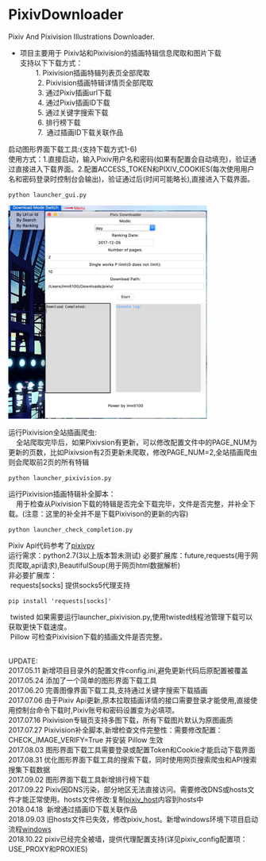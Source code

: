 # PixivDownloader
Pixiv And Pixivision Illustrations Downloader.<br>
 
* 项目主要用于 Pixiv站和Pixivision的插画特辑信息爬取和图片下载<br>
      	支持以下下载方式：<br>
          1.  Pixivision插画特辑列表页全部爬取<br>
          2.  Pixivision插画特辑详情页全部爬取<br>
          3.  通过Pixiv插画url下载<br>
          4.  通过Pixiv插画ID下载<br>
          5.  通过关键字搜索下载<br>
           6.  排行榜下载<br>
          7.  通过插画ID下载关联作品<br>

启动图形界面下载工具:(支持下载方式1-6)<br>
使用方式：1.直接启动，输入Pixiv用户名和密码(如果有配置会自动填充)，验证通过直接进入下载界面。2.配置ACCESS_TOKEN和PIXIV_COOKIES(每次使用用户名和密码登录时控制台会输出)，验证通过后(时间可能略长),直接进入下载界面。
~~~
python launcher_gui.py
~~~
<img src="readmeFile/gui.png" alt="GUI" width="400" height="430"/>

运行Pixivision全站插画爬虫:<br>
&nbsp;&nbsp;&nbsp;&nbsp;全站爬取完毕后，如果Pixivsion有更新，可以修改配置文件中的PAGE_NUM为更新的页数，比如Pixivsion有2页更新未爬取，修改PAGE_NUM=2,全站插画爬虫则会爬取前2页的所有特辑
~~~
python launcher_pixivision.py
~~~
运行Pixivision插画特辑补全脚本：<br>
&nbsp;&nbsp;&nbsp;&nbsp;用于检查从Pixivision下载的特辑是否完全下载完毕，文件是否完整，并补全下载。(注意：这里的补全并不是下载Pixivison的更新的内容)
~~~
python launcher_check_completion.py
~~~
Pixiv Api代码参考了[pixivpy](https://github.com/upbit/pixivpy "pixivpy")<br>
运行需求：python2.7(3以上版本暂未测试) 必要扩展库：future,requests(用于网页爬取,api请求),BeautifulSoup(用于网页html数据解析)<br>
非必要扩展库：<br>
&nbsp;requests[socks] 提供socks5代理支持
~~~
pip install 'requests[socks]'
~~~
&nbsp;twisted 如果需要运行launcher_pixivision.py,使用twisted线程池管理下载可以获取更快下载速度。<br>
&nbsp;Pillow  可检查Pixivision下载的插画文件是否完整。<br><br>

UPDATE:<br>
2017.05.11  新增项目目录外的配置文件config.ini,避免更新代码后原配置被覆盖<br>
2017.05.24  添加了一个简单的图形界面下载工具<br>
2017.06.20  完善图像界面下载工具,支持通过关键字搜索下载插画<br>
2017.07.06  由于Pixiv Api更新,原本拉取插画详情的接口需要登录才能使用,直接使用控制台命令下载时,Pixiv账号和密码设置变为必填项。<br>
2017.07.16  Pixivision专辑页支持多图下载，所有下载图片默认为原图画质<br>
2017.07.27  Pixivision补全脚本,新增检查文件完整性：需要修改配置：CHECK_IMAGE_VERIFY=True 并安装 Pillow 生效<br>
2017.08.03  图形界面下载工具需要登录或配置Token和Cookie才能启动下载界面<br>
2017.08.31  优化图形界面下载工具的搜索下载，同时使用网页搜索爬虫和API搜索搜集下载数据<br>
2017.09.02  图形界面下载工具新增排行榜下载<br>
2017.09.22  Pixiv因DNS污染，部分地区无法直接访问。需要修改DNS或hosts文件才能正常使用。hosts文件修改:复制[pixiv_host](readmeFile/pixiv_host.txt)内容到hosts中<br>
2018.04.18  新增通过插画ID下载关联作品<br>
2018.09.03  旧hosts文件已失效，修改pixiv_host。新增windows环境下项目启动流程[windows](readmeFile/windows.md)<br>
2018.10.22  pixiv已经完全被墙，提供代理配置支持(详见pixiv_config配置项：USE_PROXY和PROXIES)<br>

